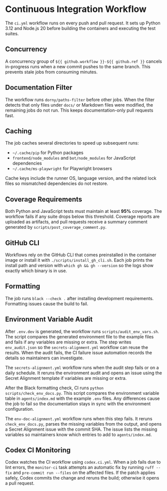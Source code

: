 # Continuous Integration Workflow

The `ci.yml` workflow runs on every push and pull request. It sets up Python 3.12 and Node.js 20 before building the containers and executing the test suites.

## Concurrency

A concurrency group of `${{ github.workflow }}-${{ github.ref }}` cancels in-progress runs when a new commit pushes to the same branch. This prevents stale jobs from consuming minutes.

## Documentation Filter

The workflow runs `dorny/paths-filter` before other jobs. When the filter
detects that only files under `docs/` or Markdown files were modified, the
remaining jobs do not run. This keeps documentation-only pull requests fast.

## Caching

The job caches several directories to speed up subsequent runs:

- `~/.cache/pip` for Python packages
- `frontend/node_modules` and `bot/node_modules` for JavaScript dependencies
- `~/.cache/ms-playwright` for Playwright browsers

Cache keys include the runner OS, language version, and the related lock files so mismatched dependencies do not restore.

## Coverage Requirements

Both Python and JavaScript tests must maintain at least **95%** coverage. The workflow fails if any suite drops below this threshold. Coverage reports are uploaded as artifacts, and pull requests receive a summary comment generated by `scripts/post_coverage_comment.py`.

## GitHub CLI

Workflows rely on the GitHub CLI that comes preinstalled in the container image or install it with `./scripts/install_gh_cli.sh`. Each job prints the install path and version with `which gh && gh --version` so the logs show exactly which binary is in use.

## Formatting

The job runs `black --check .` after installing development requirements. Formatting issues cause the build to fail.

## Environment Variable Audit

After `.env.dev` is generated, the workflow runs `scripts/audit_env_vars.sh`.
The script compares the generated environment file to the example files and
fails if any variables are missing or extra. The step writes `env_audit.json`
so the `secrets-alignment.yml` workflow can reuse the results. When the audit
fails, the CI failure issue automation records the details so maintainers can
investigate.

The `secrets-alignment.yml` workflow runs when the audit step fails or on a daily schedule. It reruns the environment audit and opens an issue using the Secret Alignment template if variables are missing or extra.

After the Black formatting check, CI runs `python scripts/check_env_docs.py`.
This script compares the environment variable table in `agents/index.md` with
the example `.env` files. Any differences cause the job to fail so the
documentation stays in sync with the environment configuration.

The `env-doc-alignment.yml` workflow runs when this step fails. It reruns
`check_env_docs.py`, parses the missing variables from the output, and opens a
Secret Alignment issue with the commit SHA. The issue lists the missing
variables so maintainers know which entries to add to `agents/index.md`.

## Codex CI Monitoring

Codex watches the CI workflow using `codex.ci.yml`. When a job fails due to lint
errors, the `monitor-ci` task attempts an automatic fix by running `ruff --fix`
and `pre-commit run --files` on the affected files. If the patch applies safely,
Codex commits the change and reruns the build; otherwise it opens a pull
request.
